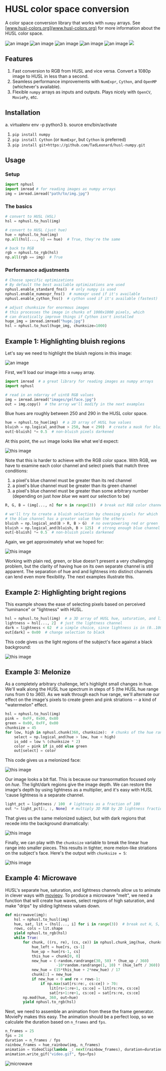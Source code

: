 # HUSL color space conversion
A color space conversion library that works with `numpy` arrays. See [www.husl-colors.org](www.husl-colors.org) for more information about the HUSL color space.

![an image](images/gelface.jpg) ![an image](images/blue.jpg) ![an image](images/light.jpg) ![an image](images/watermelon_final.jpg) ![an image](images/gelface.gif) ![](http://imgur.com/0BAP3RX.gif)

## Features

1. Fast conversion to RGB from HUSL and vice versa. Convert a 1080p image to HUSL in less than a second.
2. Seamless performance improvements with `NumExpr`, `Cython`, and `OpenMP` (whichever's available).
3. Flexible `numpy` arrays as inputs and outputs. Plays nicely with `OpenCV`, `MoviePy`, etc.

## Installation

a. virtualenv env -p python3
b. source env/bin/activate

1. `pip install numpy`
2. `pip install Cython`  (or `NumExpr`, but `Cython` is preferred)
3. `pip install git+https://github.com/TadLeonard/husl-numpy.git`

## Usage

### Setup

```python
import nphusl
import imread # for reading images as numpy arrays
img = imread.imread("path/to/img.jpg")
```

### The basics

```python
# convert to HUSL (HSL)
hsl = nphusl.to_husl(img)

# convert to HUSL (just hue)
hue = nphusl.to_hue(img)
np.all(hsl[..., 0] == hue)  # True, they're the same

# back to RGB
rgb = nphusl.to_rgb(hsl)
np.all(rgb == img)  # True
```

### Performance adjustments

```python
# Choose specific optimizations
# By default the best available optimizations are used
nphusl.enable_standard_fns()  # only numpy is used
nphusl.enable_numexpr_fns()  # numexpr used if it's available
nphusl.enable_cython_fns()  # cython used if it's available (fastest)

# adjust chunksize for enormous images
# this processes the image in chunks of 1000x1000 pixels, which
# can drastically improve things if Cython isn't installed
huge_img = imread.imread("huge.jpg")
hsl = nphusl.to_husl(huge_img, chunksize=1000)
```

## Example 1: Highlighting bluish regions
Let's say we need to highlight the bluish regions in this image:

![an image](images/gelface.jpg)

First, we'll load our image into a `numpy` array.

```python
import imread  # a great library for reading images as numpy arrays
import nphusl 

# read in an ndarray of uint8 RGB values
img = imread.imread("images/gelface.jpg")
out = img.copy()  # the array we'll modify in the next examples
```

Blue hues are roughly between 250 and 290 in the HUSL color space.

```python
hue = nphusl.to_hue(img)  # a 2D array of HUSL hue values
bluish = np.logical_and(hue > 250, hue < 290)  # create a mask for bluish pixels
out[~bluish] *= 0.5  # non-bluish pixels darkened
```

At this point, the `out` image looks like what we'd expect:

![this image](images/blue.jpg)

Note that this is harder to achieve with the RGB color space.
With RGB, we have to examine each color channel and select
pixels that match three conditions:

1. a pixel's blue channel must be greater than its red channel
2. a pixel's blue channel must be greater than its green channel
3. a pixel's blue channel must be greater than some arbitrary number
   (depending on just *how blue* we want our selection to be)

```python
R, G, B = (img[..., n] for n in range(3))  # break out RGB color channels

# we'll try to create a bluish selection by choosing pixels for which
# the blue channel has a greater value than the others
bluish = np.logical_and(B > R, B > G)  # no overpowering red or green
bluish = np.logical_and(bluish, B > 125)  # strong enough blue channel
out[~bluish] *= 0.5  # non-bluish pixels darkened
```

Again, we get approximately what we hoped for:

![this image](images/blue_rgb.jpg)

Working with plain red, green, or blue doesn't present a very challenging
problem, but the clarity of having hue on its own separate channel is
still apparent. The separation of hue and and lightness into distinct channels
can lend even more flexibility. The next examples illustrate this.


## Example 2: Highlighting bright regions

This example shows the ease of selecting pixels based on perceived
"luminance" or "lightness" with HUSL.

```python
hsl = nphusl.to_husl(img)  # a 3D array of HUSL hue, saturation, and lightness
lightness = hsl[..., 2]  # just the lightness channel
dark = lightness < 62  # a simple choice, since lightness is in (0..100)
out[dark] = 0x00  # change selection to black
```

This code gives us the light regions of the subject's face against a
black background:

![this image](images/light.jpg)


## Example 3: Melonize

As a completely arbitrary challenge, let's highlight small changes in hue.
We'll walk along the HUSL hue spectrum in steps of 5 (the HUSL hue range
runs from 0 to 360). As we walk through each hue range, we'll alternate our
effect on the image's pixels to create green and pink striations -- a
kind of "watermelon" effect.

```python
hsl = nphusl.to_husl(img)
pink =  0xFF, 0x00, 0x80
green = 0x00, 0xFF, 0x00
chunksize = 45
for low, high in nphusl.chunk(360, chunksize):  # chunks of the hue range
    select = np.logical_and(hue > low, hue < high)
    is_odd = low % (chunksize * 2)
    color = pink if is_odd else green
    out[select] = color
```

This code gives us a melonized face:

![this image](images/watermelon_flat.jpg)

Our image looks a bit flat.
This is because our transormation focused only on *hue*. The light/dark
regions give the image depth. We can restore the image's depth by using
lightness as a multiplier, and it's easy with HUSL 'cause lightness
is a separate channel.

```python
light_pct = lightness / 100  # lightness as a fraction of 100
out *= light_pct[:, :, None]  # multiply 3D RGB by 2D lightness fraction
```

That gives us the same melonized subject, but with dark regions that
recede into the background dramatically:

![this image](images/watermelon.jpg)

Finally, we can play with the `chunksize` variable to break the linear
hue range into smaller pieces. This results in tighter, more melon-like
striations on the subject's face. Here's the output with `chunksize = 5`:

![this image](images/watermelon_final.jpg)


## Example 4: Microwave

HUSL's separate hue, saturation, and lightness channels allow us to animate 
in clever ways with [moviepy](https://github.com/Zulko/moviepy).
To produce a microwave "melt", we need a function that will create hue waves,
select regions of high saturation, and make "drips" by sliding lightness
values down.

```python
def microwave(img):
    hsl = nphusl.to_husl(img)
    hue, sat, lit = (hsl[..., i] for i in range(3))  # break out H, S, and L
    rows, cols = lit.shape
    yield nphusl.to_rgb(hsl)
    while True:
        for chunk, ((rs, re), (cs, ce)) in nphusl.chunk_img(hue, chunksize=3):
            hue_left = hue[rs, cs-1]
            hue_up = hue[rs-1, cs]
            this_hue = chunk[0, 0]
            new_hue = (-random.randrange(30, 50) * (hue_up / 360)
                       -10*random.randrange(1, 10) * (hue_left / 360))
            new_hue = (15*this_hue + 2*new_hue) / 17
            chunk[:] = new_hue
            if new_hue < 0 and re < rows-1:
                if np.max(sat[rs:re:, cs:ce]) > 70:
                    lit[rs+1:re+1, cs:ce] = lit[rs:re, cs:ce]
                    sat[rs+1:re+1, cs:ce] = sat[rs:re, cs:ce]
        np.mod(hue, 360, out=hue)
        yield nphusl.to_rgb(hsl)
```

Next, we need to assemble an animation from these the frame
generator. MoviePy makes this easy. The animation should be a perfect
loop, so we calculate the duration based on `n_frames` and `fps`.

```python
n_frames = 25 
fps = 24
duration = n_frames / fps
rainbow_frames = hue_rainbow(img, n_frames)
animation = VideoClip(lambda _: next(rainbow_frames), duration=duration)
animation.write_gif("video.gif", fps=fps)
```

![microwave](http://imgur.com/0BAP3RX.gif)

